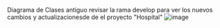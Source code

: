 Diagrama de Clases antiguo revisar la rama develop para ver los nuevos cambios y actualizacionesde de el proyecto "Hospital"
![image](https://github.com/01010101010101011010010101101/DiagramaHospital/assets/166523536/d5fdce6d-6eef-4b93-b875-5bf33024bb32)
